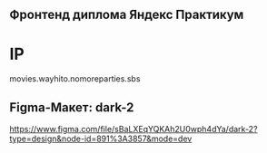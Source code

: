 ## Фронтенд диплома Яндекс Практикум

# IP
movies.wayhito.nomoreparties.sbs

## Figma-Макет: dark-2

https://www.figma.com/file/sBaLXEqYQKAh2U0wph4dYa/dark-2?type=design&node-id=891%3A3857&mode=dev